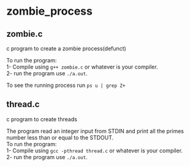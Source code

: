 # zombie_process

## zombie.c
c program to create a zombie process(defunct)

To run the program:\
1- Compile using `g++ zombie.c` or whatever is your compiler.\
2- run the program use `./a.out`.


To see the running process run `ps u | grep Z+ `


## thread.c
c program to create threads

The program read an integer input from STDIN and print all the primes number less than or equal to the STDOUT.\
To run the program:\
1- Compile using `gcc -pthread thread.c` or whatever is your compiler.\
2- run the program use `./a.out`.
